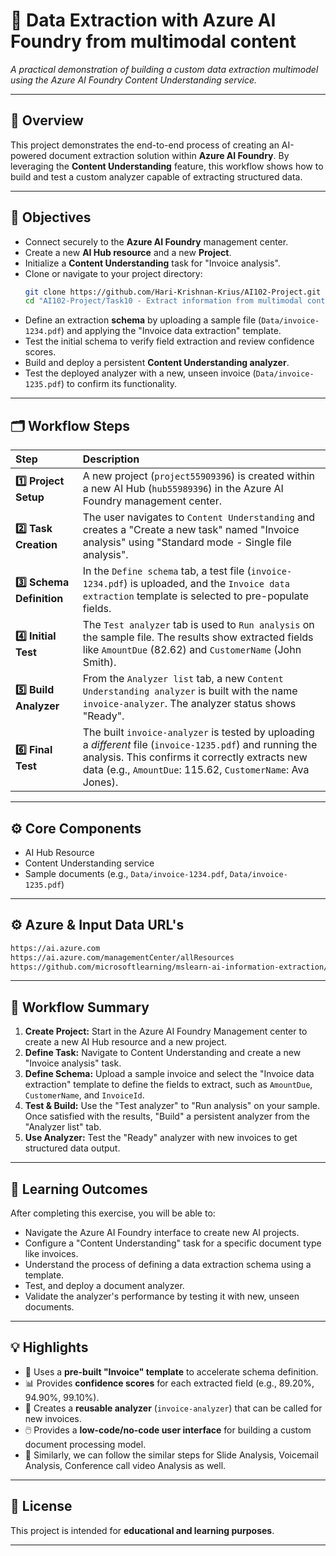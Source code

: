 # 🧾 Data Extraction with Azure AI Foundry from multimodal content

*A practical demonstration of building a custom data extraction multimodel using the Azure AI Foundry Content Understanding service.*

---

## 🧩 Overview

This project demonstrates the end-to-end process of creating an AI-powered document extraction solution within **Azure AI Foundry**.
By leveraging the **Content Understanding** feature, this workflow shows how to build and test a custom analyzer capable of extracting structured data.

---

## 🎯 Objectives

* Connect securely to the **Azure AI Foundry** management center.
* Create a new **AI Hub resource** and a new **Project**.
* Initialize a **Content Understanding** task for "Invoice analysis".
* Clone or navigate to your project directory:
   ```bash
   git clone https://github.com/Hari-Krishnan-Krius/AI102-Project.git
   cd "AI102-Project/Task10 - Extract information from multimodal content/Code"
   ```
* Define an extraction **schema** by uploading a sample file (`Data/invoice-1234.pdf`) and applying the "Invoice data extraction" template.
* Test the initial schema to verify field extraction and review confidence scores.
* Build and deploy a persistent **Content Understanding analyzer**.
* Test the deployed analyzer with a new, unseen invoice (`Data/invoice-1235.pdf`) to confirm its functionality.

---

## 🗂️ Workflow Steps

| Step                      | Description                                                                                                                                                                                                                |
| :------------------------ | :------------------------------------------------------------------------------------------------------------------------------------------------------------------------------------------------------------------------- |
| **1️⃣ Project Setup**     | A new project (`project55909396`) is created within a new AI Hub (`hub55989396`) in the Azure AI Foundry management center.                                                                                                |
| **2️⃣ Task Creation**     | The user navigates to `Content Understanding` and creates a "Create a new task" named "Invoice analysis" using "Standard mode - Single file analysis".                                                                     |
| **3️⃣ Schema Definition** | In the `Define schema` tab, a test file (`invoice-1234.pdf`) is uploaded, and the `Invoice data extraction` template is selected to pre-populate fields.                                                                   |
| **4️⃣ Initial Test**      | The `Test analyzer` tab is used to `Run analysis` on the sample file. The results show extracted fields like `AmountDue` (82.62) and `CustomerName` (John Smith).                                                          |
| **5️⃣ Build Analyzer**    | From the `Analyzer list` tab, a new `Content Understanding analyzer` is built with the name `invoice-analyzer`. The analyzer status shows "Ready".                                                                         |
| **6️⃣ Final Test**        | The built `invoice-analyzer` is tested by uploading a *different* file (`invoice-1235.pdf`) and running the analysis. This confirms it correctly extracts new data (e.g., `AmountDue`: 115.62, `CustomerName`: Ava Jones). |

---

## ⚙️ Core Components

* AI Hub Resource
* Content Understanding service
* Sample documents (e.g., `Data/invoice-1234.pdf`, `Data/invoice-1235.pdf`)

---

## ⚙️ Azure & Input Data URL's

   ```bash
https://ai.azure.com
https://ai.azure.com/managementCenter/allResources
https://github.com/microsoftlearning/mslearn-ai-information-extraction/raw/main/Labfiles/content/content.zip
   ```
---

## 🚀 Workflow Summary

1. **Create Project:** Start in the Azure AI Foundry Management center to create a new AI Hub resource and a new project.
2. **Define Task:** Navigate to Content Understanding and create a new "Invoice analysis" task.
3. **Define Schema:** Upload a sample invoice and select the "Invoice data extraction" template to define the fields to extract, such as `AmountDue`, `CustomerName`, and `InvoiceId`.
4. **Test & Build:** Use the "Test analyzer" to "Run analysis" on your sample. Once satisfied with the results, "Build" a persistent analyzer from the "Analyzer list" tab.
5. **Use Analyzer:** Test the "Ready" analyzer with new invoices to get structured data output.

---

## 🧠 Learning Outcomes

After completing this exercise, you will be able to:

* Navigate the Azure AI Foundry interface to create new AI projects.
* Configure a "Content Understanding" task for a specific document type like invoices.
* Understand the process of defining a data extraction schema using a template.
* Test, and deploy a document analyzer.
* Validate the analyzer's performance by testing it with new, unseen documents.

---

## 💡 Highlights

* 🤖 Uses a **pre-built "Invoice" template** to accelerate schema definition.
* 📊 Provides **confidence scores** for each extracted field (e.g., 89.20%, 94.90%, 99.10%).
* 🔁 Creates a **reusable analyzer** (`invoice-analyzer`) that can be called for new invoices.
* 🖱️ Provides a **low-code/no-code user interface** for building a custom document processing model.
* 🔁 Similarly, we can follow the similar steps for Slide Analysis, Voicemail Analysis, Conference call video Analysis as well.

---

## 🪪 License

This project is intended for **educational and learning purposes**.

---

